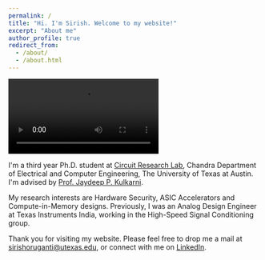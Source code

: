 ```yaml
---
permalink: /
title: "Hi. I'm Sirish. Welcome to my website!"
excerpt: "About me"
author_profile: true
redirect_from: 
  - /about/
  - /about.html
---
```


![Alt Text](images/../../images/Cover_Image.mov)

I'm a third year Ph.D. student at [Circuit Research Lab](https://sites.utexas.edu/CRL/), Chandra Department of Electrical and Computer Engineering, The University of Texas at Austin. I'm advised by [Prof. Jaydeep P. Kulkarni](https://www.ece.utexas.edu/people/faculty/jaydeep-kulkarni). 

My research interests are Hardware Security, ASIC Accelerators and Compute-in-Memory designs. Previously, I was an Analog Design Engineer at Texas Instruments India, working in the High-Speed Signal Conditioning group. 

Thank you for visiting my website. Please feel free to drop me a mail at [sirishoruganti@utexas.edu](mailto:sirishoruganti@utexas.edu), or connect with me on [LinkedIn](https://www.linkedin.com/in/sirishoruganti/).